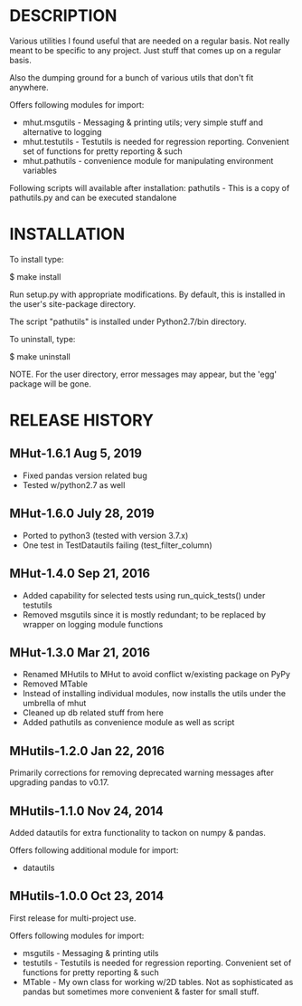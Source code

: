 DESCRIPTION
===========

Various utilities I found useful that are needed on a regular basis.
Not really meant to be specific to any project. Just stuff that comes up
on a regular basis.

Also the dumping ground for a bunch of various utils that don't fit
anywhere.

Offers following modules for import:

*  mhut.msgutils  - Messaging & printing utils; very simple stuff and alternative to logging
*  mhut.testutils - Testutils is needed for regression reporting. Convenient set of
                    functions for pretty reporting & such
*  mhut.pathutils - convenience module for manipulating environment variables

Following scripts will available after installation:
  pathutils       - This is a copy of pathutils.py and can be executed standalone



INSTALLATION
============

To install type:

$ make install

Run setup.py with appropriate modifications. By default, this is installed in the user's
site-package directory.

The script "pathutils" is installed under Python2.7/bin directory.

To uninstall, type:

$ make uninstall

NOTE. For the user directory, error messages may appear, but the 'egg' package will be gone.



RELEASE HISTORY
===============

MHut-1.6.1   Aug 5, 2019   
--------------------------
- Fixed pandas version related bug
- Tested w/python2.7 as well

MHut-1.6.0   July 28, 2019   
--------------------------
- Ported to python3 (tested with version 3.7.x)
- One test in TestDatautils failing (test_filter_column)

MHut-1.4.0   Sep 21, 2016   
--------------------------
- Added capability for selected tests using run_quick_tests() under testutils
- Removed msgutils since it is mostly redundant; to be replaced by wrapper on 
  logging module functions

MHut-1.3.0   Mar 21, 2016   
--------------------------
- Renamed MHutils to MHut to avoid conflict w/existing package on PyPy
- Removed MTable
- Instead of installing individual modules, now installs the utils under the umbrella of mhut
- Cleaned up db related stuff from here
- Added pathutils as convenience module as well as script

MHutils-1.2.0   Jan 22, 2016   
----------------------------
Primarily corrections for removing deprecated warning messages after upgrading
pandas to v0.17.


MHutils-1.1.0   Nov 24, 2014
----------------------------
Added datautils for extra functionality to tackon on numpy & pandas.

Offers following additional module for import:

* datautils             


MHutils-1.0.0   Oct 23, 2014
----------------------------
First release for multi-project use.

Offers following modules for import:

* msgutils  - Messaging & printing utils
* testutils - Testutils is needed for regression reporting. Convenient set of
              functions for pretty reporting & such
* MTable    - My own class for working w/2D tables. Not as sophisticated as pandas
              but sometimes more convenient & faster for small stuff.
